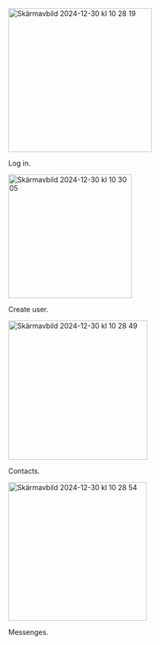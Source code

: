 <img width="288" alt="Skärmavbild 2024-12-30 kl  10 28 19" src="https://github.com/user-attachments/assets/cddf4d75-584b-4482-89b5-bafc5f5bdb91" />

Log in.

<img width="248" alt="Skärmavbild 2024-12-30 kl  10 30 05" src="https://github.com/user-attachments/assets/3f08efbe-9e4a-4d6a-8336-0e74d46de996" />

Create user.


<img width="279" alt="Skärmavbild 2024-12-30 kl  10 28 49" src="https://github.com/user-attachments/assets/204c37bc-9466-4c58-8b71-4e055ba441bc" />

Contacts.


<img width="278" alt="Skärmavbild 2024-12-30 kl  10 28 54" src="https://github.com/user-attachments/assets/cfd57376-1805-44b0-b19a-eb1b54c9cf01" />

Messenges. 
